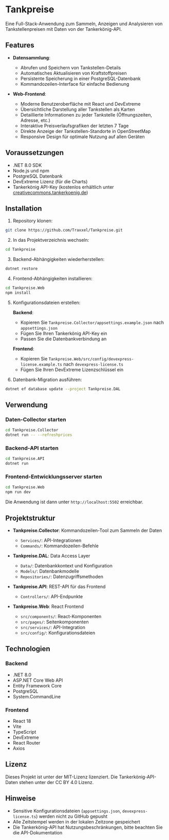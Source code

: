 # Tankpreise

Eine Full-Stack-Anwendung zum Sammeln, Anzeigen und Analysieren von Tankstellenpreisen mit Daten von der Tankerkönig-API.

## Features

- **Datensammlung**:
  - Abrufen und Speichern von Tankstellen-Details
  - Automatisches Aktualisieren von Kraftstoffpreisen
  - Persistente Speicherung in einer PostgreSQL-Datenbank
  - Kommandozeilen-Interface für einfache Bedienung

- **Web-Frontend**:
  - Moderne Benutzeroberfläche mit React und DevExtreme
  - Übersichtliche Darstellung aller Tankstellen als Karten
  - Detaillierte Informationen zu jeder Tankstelle (Öffnungszeiten, Adresse, etc.)
  - Interaktive Preisverlaufsgrafiken der letzten 7 Tage
  - Direkte Anzeige der Tankstellen-Standorte in OpenStreetMap
  - Responsive Design für optimale Nutzung auf allen Geräten

## Voraussetzungen

- .NET 8.0 SDK
- Node.js und npm
- PostgreSQL Datenbank
- DevExtreme Lizenz (für die Charts)
- Tankerkönig API-Key (kostenlos erhältlich unter [creativecommons.tankerkoenig.de](https://creativecommons.tankerkoenig.de))

## Installation

1. Repository klonen:
```bash
git clone https://github.com/Traxxel/Tankpreise.git
```

2. In das Projektverzeichnis wechseln:
```bash
cd Tankpreise
```

3. Backend-Abhängigkeiten wiederherstellen:
```bash
dotnet restore
```

4. Frontend-Abhängigkeiten installieren:
```bash
cd Tankpreise.Web
npm install
```

5. Konfigurationsdateien erstellen:
   
   **Backend**:
   - Kopieren Sie `Tankpreise.Collector/appsettings.example.json` nach `appsettings.json`
   - Fügen Sie Ihren Tankerkönig API-Key ein
   - Passen Sie die Datenbankverbindung an

   **Frontend**:
   - Kopieren Sie `Tankpreise.Web/src/config/devexpress-license.example.ts` nach `devexpress-license.ts`
   - Fügen Sie Ihren DevExtreme Lizenzschlüssel ein

6. Datenbank-Migration ausführen:
```bash
dotnet ef database update --project Tankpreise.DAL
```

## Verwendung

### Daten-Collector starten
```bash
cd Tankpreise.Collector
dotnet run -- --refreshprices
```

### Backend-API starten
```bash
cd Tankpreise.API
dotnet run
```

### Frontend-Entwicklungsserver starten
```bash
cd Tankpreise.Web
npm run dev
```

Die Anwendung ist dann unter `http://localhost:5502` erreichbar.

## Projektstruktur

- **Tankpreise.Collector**: Kommandozeilen-Tool zum Sammeln der Daten
  - `Services/`: API-Integrationen
  - `Commands/`: Kommandozeilen-Befehle
  
- **Tankpreise.DAL**: Data Access Layer
  - `Data/`: Datenbankkontext und Konfiguration
  - `Models/`: Datenbankmodelle
  - `Repositories/`: Datenzugriffsmethoden

- **Tankpreise.API**: REST-API für das Frontend
  - `Controllers/`: API-Endpunkte
  
- **Tankpreise.Web**: React Frontend
  - `src/components/`: React-Komponenten
  - `src/pages/`: Seitenkomponenten
  - `src/services/`: API-Integration
  - `src/config/`: Konfigurationsdateien

## Technologien

### Backend
- .NET 8.0
- ASP.NET Core Web API
- Entity Framework Core
- PostgreSQL
- System.CommandLine

### Frontend
- React 18
- Vite
- TypeScript
- DevExtreme
- React Router
- Axios

## Lizenz

Dieses Projekt ist unter der MIT-Lizenz lizenziert. Die Tankerkönig-API-Daten stehen unter der CC BY 4.0 Lizenz.

## Hinweise

- Sensitive Konfigurationsdateien (`appsettings.json`, `devexpress-license.ts`) werden nicht zu GitHub gepusht
- Alle Zeitstempel werden in der lokalen Zeitzone gespeichert
- Die Tankerkönig-API hat Nutzungsbeschränkungen, bitte beachten Sie die API-Dokumentation 